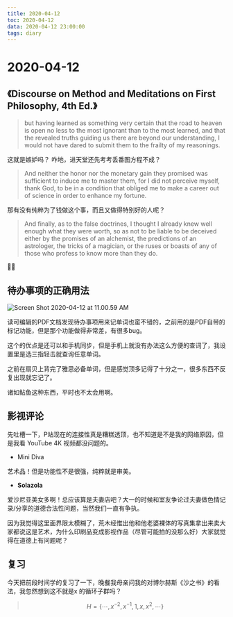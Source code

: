 ```yaml
---
title: 2020-04-12
toc: 2020-04-12
data: 2020-04-12 23:00:00
tags: diary
---
```



# 2020-04-12
## 《Discourse on Method and Meditations on First Philosophy, 4th Ed.》
> but having learned as something very certain that the road to heaven is open no less to the most ignorant than to the most learned, and that the revealed truths guiding us there are beyond our understanding, I would not have dared to submit them to the frailty of my reasonings.

这就是嫉妒吗？
咋地，进天堂还先考考丢番图方程不成？

> And neither the honor nor the monetary gain they promised was sufficient to induce me to master them, for I did not perceive myself, thank God, to be in a condition that obliged me to make a career out of science in order to enhance my fortune. 

那有没有纯粹为了钱做这个事，而且又做得特别好的人呢？

> And finally, as to the false doctrines, I thought I already knew well enough what they were worth, so as not to be liable to be deceived either by the promises of an alchemist, the predictions of an astrologer, the tricks of a magician, or the ruses or boasts of any of those who profess to know more than they do.

🤷‍♀️

## 待办事项的正确用法

![Screen Shot 2020-04-12 at 11.00.59 AM](https://tva1.sinaimg.cn/large/007S8ZIlly1gdqswmxtehj30zi0u0ql9.jpg)

读可编辑的PDF文档发现待办事项用来记单词也蛮不错的，之前用的是PDF自带的标记功能，但是那个功能做得非常差，有很多bug。

这个的优点是还可以和手机同步，但是手机上就没有办法这么方便的查词了，我设置里是选三指轻击就查询任意单词。

之前在扇贝上背完了雅思必备单词，但是感觉顶多记得了十分之一，很多东西不反复出现就忘记了。

诸如鲇鱼这种东西，平时也不太会用啊。

## 影视评论

先吐槽一下，P站现在的连接性真是糟糕透顶，也不知道是不是我的网络原因，但是我看 YouTube 4K 视频都没问题的。

* Mini Diva

艺术品！但是功能性不是很强，纯粹就是审美。

* **Solazola**

爱沙尼亚美女多啊！总应该算是夫妻店吧？大一的时候和室友争论过夫妻做色情记录/分享的道德合法性问题，当然我们一直有争执。

因为我觉得这里面界限太模糊了，荒木经惟出他和他老婆裸体的写真集拿出来卖大家都说这是艺术，为什么印刷品变成影视作品（尽管可能拍的没那么好）大家就觉得在道德上有问题呢？

## 复习

今天把前段时间学的复习了一下，晚餐我母亲问我的对博尔赫斯《沙之书》的看法，我忽然想到这不就是x 的循环子群吗？

> $$H=\{\cdots,x^{-2},x^{-1},1,x,x^2,\cdots\}$$

